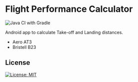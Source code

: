 
Flight Performance Calculator
============================
![Java CI with Gradle](https://github.com/baso10/FlightPerformace/workflows/Java%20CI%20with%20Gradle/badge.svg)  

Android app to calculate Take-off and Landing distances.

 * Aero AT3
 * Bristell B23

## License

[![License: MIT](https://img.shields.io/badge/License-MIT-yellow.svg)](https://opensource.org/licenses/MIT)

